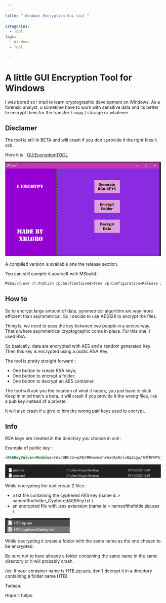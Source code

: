 ```yaml
---

title: " Windows Encryption Gui tool "

categories:
  - Tool
tags:
  - Windows
  - Tool

---
```


# A little GUI Encryption Tool for Windows 

I was bored so i tried to learn cryptographic development on Windows.
As a forensic analyst, u sometime have to work with sensitive data and its better to encrypt them for the transfer / copy / storage or whatever.



## Disclamer 

The tool is still in BETA and will crash if you don't provide it the right files it ask.



Here it is :  [GUIEncryptionTOOL](https://github.com/Xbloro/AES128WindowsFolderEncryption "here")

![welcome](/assets/images/GUIEncryption/welcome.png?raw=true "welcome")

A compiled version is available one the release section.

You can still compile it yourself with MSbuild : 

```bash
MSBuild.exe /t:Publish /p:SelfContained=True /p:Configuration=Release /p:Plateform=x86 /p:PublishDir=C:\Users\WHEREVERUWANTTOPUBLISHIT
```


## How to 

So to encrypt large amount of data, symmetrical algorithm are way more efficient than asymmetrical.
So i decide to use AES128 to encrypt the files.

Thing is, we need to pass the key between two people in a secure way. That's where asymmetrical cryptographic come in place. For this one, i used RSA.

So basically, data are encrypted with AES and a random generated Key. Then this key is encrypted using a public RSA Key. 

The tool is pretty straight forward : 
- One button to create RSA keys;
- One button to encrypt a folder;
- One button to decrypt an AES container.

The tool will ask you the location of what it needs, you just have to click.
Keep in mind that's a beta, it will crash if you provide it the wrong files, like a pub key instead of a private.

It will also crash if u give to him the wrong pair keys used to encrypt.

## Info 

RSA keys are created in the directory you choose in xml :

Example of public key : 

```xml
<RSAKeyValue><Modulus>rnvJ9BhJG+opMU7RKww4cehrAxOAv0nlvBqIqgw/7MfRFWPSjXoppLmuom5K3b1a6AYqWKyBO1PSd59Wh4q49MUzlfMYg/KOWxIpFQDQ+deNmfoO1UqnikW3W3gXh7HBLbmFTqOphWsiE3MqlvWjJ5WPHwsOs/PD5Z1HXNL+mdE=</Modulus><Exponent>AQAB</Exponent></RSAKeyValue>
```



![Keys](/assets/images/GUIEncryption/RSAkeypair.png?raw=true "keys")




While encrypting the tool create 2 files :

- a txt file containing the cyphered AES key (name is > nameofthefolder_CypheredAESKey.txt )
- an encrypted file with .aes extension (name is > nameofthefolde.zip.aes )


![AESFiles](/assets/images/GUIEncryption/aesfiles.png?raw=true "aesfiles")


While decrypting it create a folder with the same name as the one chosen to be encrypted.

Be sure not to have already a folder containing the same name in the same directory or it will probably crash.

(ex: if your container name is HTB.zip.aes, don't decrypt it in a directory containing a folder name HTB).


Tadaaa.

Hope it helps.